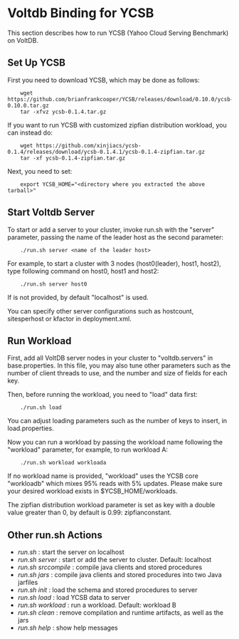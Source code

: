 # Voltdb Binding for YCSB

This section describes how to run YCSB (Yahoo Cloud Serving Benchmark) on VoltDB.

Set Up YCSB
-------------------
First you need to download YCSB, which may be done as follows:

		wget https://github.com/brianfrankcooper/YCSB/releases/download/0.10.0/ycsb-0.10.0.tar.gz
		tar -xfvz ycsb-0.1.4.tar.gz

If you want to run YCSB with customized zipfian distribution workload, you can instead do:

		wget https://github.com/xinjiacs/ycsb-0.1.4/releases/download/ycsb-0.1.4.1/ycsb-0.1.4-zipfian.tar.gz
		tar -xf ycsb-0.1.4-zipfian.tar.gz

Next, you need to set:

		export YCSB_HOME="<directory where you extracted the above tarball>"

Start Voltdb Server
--------------------
To start or add a server to your cluster, invoke run.sh with the "server" parameter, passing the name of the leader host as the second parameter:

		./run.sh server <name of the leader host>

For example, to start a cluster with 3 nodes (host0(leader), host1, host2), type following command on host0, host1 and host2:

		./run.sh server host0

If <name of the leader host> is not provided, by default "localhost" is used.

You can specify other server configurations such as hostcount, sitesperhost or kfactor in deployment.xml.

Run Workload
--------------------
First, add all VoltDB server nodes in your cluster to "voltdb.servers" in base.properties. In this file, you may also tune other parameters such as the number of client threads to use, and the number and size of fields for each key.

Then, before running the workload, you need to "load" data first:

		./run.sh load

You can adjust loading parameters such as the number of keys to insert, in load.properties.

Now you can run a workload by passing the workload name following the "workload" parameter, for example, to run workload A:

		./run.sh workload workloada

If no workload name is provided, "workload" uses the YCSB core "workloadb" which mixes 95% reads with 5% updates. Please make sure your desired workload exists in $YCSB_HOME/workloads.

The zipfian distribution workload parameter is set as key with a double value greater than 0, by default is 0.99: zipfianconstant.

Other run.sh Actions
---------------------
- *run.sh* : start the server on localhost
- *run.sh server <name of the leader host>* : start or add the server to cluster. Default: localhost
- *run.sh srccompile* : compile java clients and stored procedures
- *run.sh jars* : compile java clients and stored procedures into two Java jarfiles
- *run.sh init* : load the schema and stored procedures to server
- *run.sh load* : load YCSB data to server
- *run.sh workload <workload name>* : run a workload. Default: workload B
- *run.sh clean* : remove compilation and runtime artifacts, as well as the jars
- *run.sh help* : show help messages